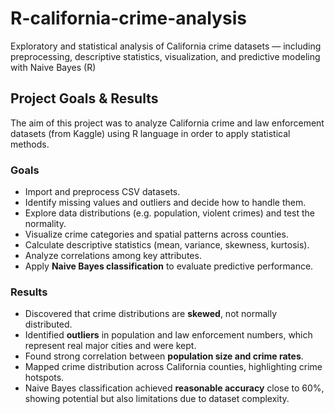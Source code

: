 # R-california-crime-analysis
Exploratory and statistical analysis of California crime datasets — including preprocessing, descriptive statistics, visualization, and predictive modeling with Naive Bayes (R)
##  Project Goals & Results
The aim of this project was to analyze California crime and law enforcement datasets (from Kaggle) using R language in order to apply statistical methods.
### Goals 
- Import and preprocess CSV datasets.
- Identify missing values and outliers and decide how to handle them.
- Explore data distributions (e.g. population, violent crimes) and test the normality.
- Visualize crime categories and spatial patterns across counties.
- Calculate descriptive statistics (mean, variance, skewness, kurtosis).
- Analyze correlations among key attributes.
- Apply **Naive Bayes classification** to evaluate predictive performance.
### Results
- Discovered that crime distributions are **skewed**, not normally distributed.
- Identified **outliers** in population and law enforcement numbers, which represent real major cities and were kept.
- Found strong correlation between **population size and crime rates**.
- Mapped crime distribution across California counties, highlighting crime hotspots.
- Naive Bayes classification achieved **reasonable accuracy** close to 60%, showing potential but also limitations due to dataset complexity.
